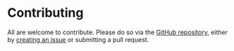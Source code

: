 # Contributing

All are welcome to contribute. Please do so via the [GitHub repository](https://github.com/peterhcharlton/ppg-quality), either by [creating an issue](https://github.com/peterhcharlton/ppg-quality/issues) or submitting a pull request.